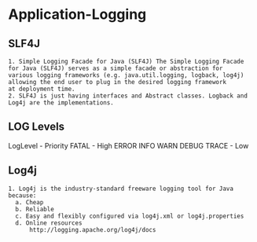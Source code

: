 # Application-Logging

SLF4J
-----
    1. Simple Logging Facade for Java (SLF4J) The Simple Logging Facade for Java (SLF4J) serves as a simple facade or abstraction for            various logging frameworks (e.g. java.util.logging, logback, log4j) allowing the end user to plug in the desired logging framework        at deployment time.
    2. SLF4J is just having interfaces and Abstract classes. Logback and Log4j are the implementations.

LOG Levels
----------
  LogLevel - Priority
    FATAL - High
    ERROR
    INFO
    WARN
    DEBUG
    TRACE - Low

Log4j
-----
    1. Log4j is the industry-standard freeware logging tool for Java because:
      a. Cheap
      b. Reliable
      c. Easy and flexibly configured via log4j.xml or log4j.properties
      d. Online resources
          http://logging.apache.org/log4j/docs
